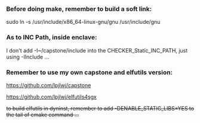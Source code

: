 ### Before doing make, remember to build a soft link:

sudo ln -s /usr/include/x86_64-linux-gnu/gnu /usr/include/gnu

### As to INC Path, inside enclave:

I don't add -I~/capstone/include into the CHECKER_Static_INC_PATH, just using -IInclude ...

### Remember to use my own capstone and elfutils version:

https://github.com/lpjlwj/capstone

https://github.com/lpjlwj/elfutils4sgx

~~to build elfutils in dyninst, remember to add -DENABLE_STATIC_LIBS=YES to the tail of cmake command ...~~

